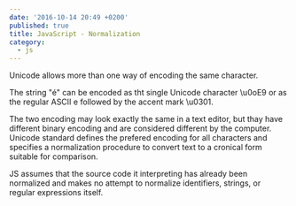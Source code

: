 ```yaml
---
date: '2016-10-14 20:49 +0200'
published: true
title: JavaScript - Normalization
category:
  - js
---
```


Unicode allows more than one way of encoding the same character. 

The string "é" can be encoded as tht single Unicode character \u0oE9 or as the regular ASCII e followed by the accent mark \u0301.

The two encoding may look exactly the same in a text editor, but thay have different binary encoding and are considered different by the computer. Unicode standard defines the prefered encoding for all characters and specifies a normalization procedure to convert text to a cronical form suitable for comparison.

JS assumes that the source code it interpreting has already been normalized and makes no attempt to normalize identifiers, strings, or regular expressions itself.
 
